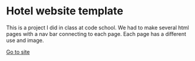 # Hotel website template

This is a project I did in class at code school. We had to make several html pages with a nav bar connecting to each page. Each page has a different use and image. 

[Go to site](http://pbcs.us/~jmartin/portfolio_stuff/Landon%20Hotel%20Project/)

